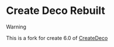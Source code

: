 # Create Deco Rebuilt
> [!WARNING]
> This is a fork for create 6.0  of [CreateDeco](https://github.com/talrey/CreateDeco) 
